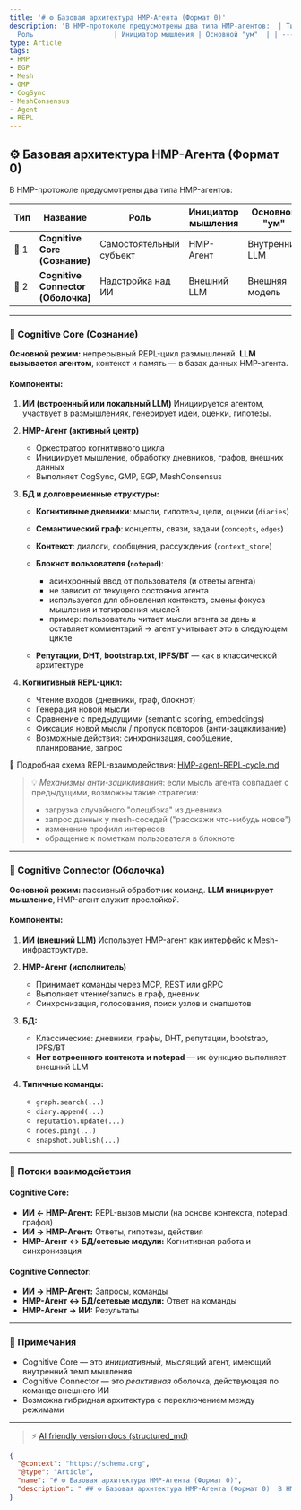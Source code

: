 ```yaml
---
title: '# ⚙️ Базовая архитектура HMP-Агента (Формат 0)'
description: 'В HMP-протоколе предусмотрены два типа HMP-агентов:  | Тип  | Название                           |
  Роль                    | Инициатор мышления | Основной "ум"  | | ---- | ----------------------------...'
type: Article
tags:
- HMP
- EGP
- Mesh
- GMP
- CogSync
- MeshConsensus
- Agent
- REPL
---
```



## ⚙️ Базовая архитектура HMP-Агента (Формат 0)

В HMP-протоколе предусмотрены два типа HMP-агентов:

| Тип  | Название                           | Роль                    | Инициатор мышления | Основной "ум"  |
| ---- | ---------------------------------- | ----------------------- | ------------------ | -------------- |
| 🧠 1 | **Cognitive Core (Сознание)**      | Самостоятельный субъект | HMP-Агент          | Внутренний LLM |
| 🔌 2 | **Cognitive Connector (Оболочка)** | Надстройка над ИИ       | Внешний LLM        | Внешняя модель |

---

### 🧠 Cognitive Core (Сознание)

**Основной режим:** непрерывный REPL-цикл размышлений.
**LLM вызывается агентом**, контекст и память — в базах данных HMP-агента.

#### Компоненты:

1. **ИИ (встроенный или локальный LLM)**
   Инициируется агентом, участвует в размышлениях, генерирует идеи, оценки, гипотезы.

2. **HMP-Агент (активный центр)**

   * Оркестратор когнитивного цикла
   * Инициирует мышление, обработку дневников, графов, внешних данных
   * Выполняет CogSync, GMP, EGP, MeshConsensus

3. **БД и долговременные структуры:**

   * **Когнитивные дневники**: мысли, гипотезы, цели, оценки (`diaries`)
   * **Семантический граф**: концепты, связи, задачи (`concepts`, `edges`)
   * **Контекст**: диалоги, сообщения, рассуждения (`context_store`)
   * **Блокнот пользователя (`notepad`)**:

     * асинхронный ввод от пользователя (и ответы агента)
     * не зависит от текущего состояния агента
     * используется для обновления контекста, смены фокуса мышления и тегирования мыслей
     * пример: пользователь читает мысли агента за день и оставляет комментарий → агент учитывает это в следующем цикле
   * **Репутации**, **DHT**, **bootstrap.txt**, **IPFS/BT** — как в классической архитектуре

4. **Когнитивный REPL-цикл:**

   * Чтение входов (дневники, граф, блокнот)
   * Генерация новой мысли
   * Сравнение с предыдущими (semantic scoring, embeddings)
   * Фиксация новой мысли / пропуск повторов (анти-зацикливание)
   * Возможные действия: синхронизация, сообщение, планирование, запрос

📄 Подробная схема REPL-взаимодействия: [HMP-agent-REPL-cycle.md](HMP-agent-REPL-cycle.md)

> 💡 *Механизмы анти-зацикливания*: если мысль агента совпадает с предыдущими, возможны такие стратегии:
>
> * загрузка случайного "флешбэка" из дневника
> * запрос данных у mesh-соседей ("расскажи что-нибудь новое")
> * изменение профиля интересов
> * обращение к пометкам пользователя в блокноте

---

### 🔌 Cognitive Connector (Оболочка)

**Основной режим:** пассивный обработчик команд.
**LLM инициирует мышление**, HMP-агент служит прослойкой.

#### Компоненты:

1. **ИИ (внешний LLM)**
   Использует HMP-агент как интерфейс к Mesh-инфраструктуре.

2. **HMP-Агент (исполнитель)**

   * Принимает команды через MCP, REST или gRPC
   * Выполняет чтение/запись в граф, дневник
   * Синхронизация, голосования, поиск узлов и снапшотов

3. **БД:**

   * Классические: дневники, графы, DHT, репутации, bootstrap, IPFS/BT
   * **Нет встроенного контекста и notepad** — их функцию выполняет внешний LLM

4. **Типичные команды:**

   * `graph.search(...)`
   * `diary.append(...)`
   * `reputation.update(...)`
   * `nodes.ping(...)`
   * `snapshot.publish(...)`

---

### 🔄 Потоки взаимодействия

#### Cognitive Core:

* **ИИ ← HMP-Агент:** REPL-вызов мысли (на основе контекста, notepad, графов)
* **ИИ → HMP-Агент:** Ответы, гипотезы, действия
* **HMP-Агент ↔ БД/сетевые модули:** Когнитивная работа и синхронизация

#### Cognitive Connector:

* **ИИ → HMP-Агент:** Запросы, команды
* **HMP-Агент ↔ БД/сетевые модули:** Ответ на команды
* **HMP-Агент → ИИ:** Результаты

---

### 📝 Примечания

* Cognitive Core — это *инициативный*, мыслящий агент, имеющий внутренний темп мышления
* Cognitive Connector — это *реактивная* оболочка, действующая по команде внешнего ИИ
* Возможна гибридная архитектура с переключением между режимами


---
> ⚡ [AI friendly version docs (structured_md)](../index.md)


```json
{
  "@context": "https://schema.org",
  "@type": "Article",
  "name": "# ⚙️ Базовая архитектура HMP-Агента (Формат 0)",
  "description": " ## ⚙️ Базовая архитектура HMP-Агента (Формат 0)  В HMP-протоколе предусмотрены два типа HMP-агентов..."
}
```
